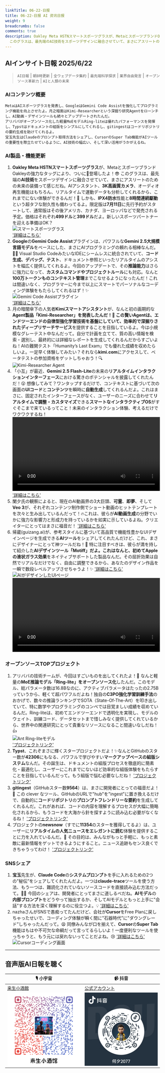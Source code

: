 ```yaml
---
linkTitle: 06-22-日报
title: 06-22-日报 AI 资讯日报
weight: 9
breadcrumbs: false
comments: true
description: Oakley Meta HSTNスマートスポーツグラスが、MetaとスポーツブランドOakleyの強力なタッグにより、ついに🎉登場したよ！😎
  このグラスは、最先端のAI技術をスポーツデザインに融合させていて、まさにアスリートのための未来の装備って感じだね。AIアシスタント、3K高画質カメラ、オーディオ再生機能はも.
---
```

## AIインサイト日報 2025/6/22

> `AI日報` | `朝8時更新` | `全ウェブデータ集約` | `最先端科学探求` | `業界自由発言` | `オープンソース革新力` | `AIと人類の未来`

### **AIコンテンツ概要**

```
MetaはAIスポーツグラスを発表し、GoogleはGemini Code Assistを強化してプログラミング機能を向上させたよ。月之暗面はKimi-Researcherという深掘り研究Agentをローンチし、AI動画・デザインツールも続々とアップデートされたんだ。
アリババがオープンソース化した軽量MoEモデルRing-liteは優れたパフォーマンスを発揮し、Typstはドキュメントの組版をシンプルにしてくれるし、gitingestはコードリポジトリの要約生成を助けてくれるよ。
宝玉先生はClaudeのプロンプト取得方法をシェアし、CursorのSuper Tab機能がAIツールの重要性を際立たせているように、AI技術の幅広い、そして深い活用がうかがえるね。
```

### **AI製品・機能更新**
1.  **Oakley Meta HSTNスマートスポーツグラス**が、MetaとスポーツブランドOakleyの強力なタッグにより、ついに🎉登場したよ！😎 このグラスは、最先端の**AI技術**をスポーツデザインに融合させていて、まさにアスリートのための未来の装備って感じだね。AIアシスタント、**3K高画質カメラ**、オーディオ再生機能はもちろん、リアルタイムで運動データも分析してくれるから、これまでにない体験ができるんだ！🚀 しかも、**IPX4防水**性能と**8時間連続駆動**という超タフな耐久性も備わってるよ。限定版は**7月11日**に先行予約がスタートして、通常版はその後アメリカ、カナダ、ヨーロッパなどで発売される予定。価格はそれぞれ**499ドル**と**399ドル**だよ。新しいスポーツパートナーを迎える準備はOK？
    <br/> ![スマートスポーツグラス](https://raw.githubusercontent.com/justlovemaki/imagehub/refs/heads/main/images/2025/07/news_01k0257fdseykthgcrjab3kmch.avif) <br/> ['詳細はこちら'](https://www.meta.com/ai-glasses/oakley-meta-hstn/)
2.  **Google**の**Gemini Code Assist**プラグインは、パワフルな**Gemini 2.5大規模言語モデル**をベースにした、まさにAIプログラミングの頼れる相棒なんだ。👨‍💻 Visual Studio CodeみたいなIDEにシームレスに統合されていて、**コード生成、デバッグ、テスト**、ドキュメント参照といったリアルタイムのアシストを幅広く提供してくれるよ。今回のアップデートで、その**推論能力**はさらに強力になって、**カスタムコマンドやプロジェクトルール**にも対応。なんと**100万トークンものコンテキスト管理**までこなせるようになったんだ！これは間違いなく、プログラマーに今まで以上にスマートでパーソナルなコーディング体験をもたらしてくれるはず！✨
    <br/> ![Gemini Code Assistプラグイン](https://raw.githubusercontent.com/justlovemaki/imagehub/refs/heads/main/images/2025/07/news_01k0244ejxe5gaf24enezewtam.avif) <br/> ['詳細はこちら'](https://codeassist.google/)
3.  月の暗闇傘下の人気者**Kimiスマートアシスタント**が、なんと初の画期的な**Agent製品「Kimi-Researcher」**を発表したんだ！🤩 この賢いAgentは、**エンドツーエンドの自律型強化学習**技術を基盤にしていて、効率的で深掘りされた**ディープリサーチサービス**を提供することを目指しているよ。今は小規模なグレーテスト中なんだって。自分で計画を立てて、質の高い情報を検索・選別し、最終的には詳細なレポートを生成してくれるんだからすごいよね！AIの難関テスト「Humanity’s Last Exam」でも優れた成績を収めたらしいよ。一足早く体験してみたい？それなら**kimi.com**にアクセスして、ベータテストの参加資格をゲットしちゃおう！🔍
    <br/> ![Kimi-Researcher Agent](https://raw.githubusercontent.com/justlovemaki/imagehub/refs/heads/main/images/2025/07/news_01k0244jjae7ys6yxq7s4sz1j4.avif) <br/>
4.  「小互」が最近、**Gemini 2.5 Flash-Lite**の未来の**リアルタイムインタラクションインターフェース**における驚きのポテンシャルを披露してくれたんだ！😮 想像してみて？ワンタップするだけで、コンテキストに基づいて次の画面の**UIコード**と**コンテンツ**を瞬時に**自動生成**してくれるんだよ。これはまさに、固定されたインターフェースがなく、ユーザーのニーズに合わせて**リアルタイムで調整・カスタマイズ**できる**スマートなインタラクティブOS**がすぐそこまで来ているってこと！未来のインタラクション体験、考えるだけでワクワクするね！
    <video src="https://raw.githubusercontent.com/justlovemaki/imagehub/refs/heads/main/images/2025/07/news_01k0244wd4e9w8k0kk2vaazfsn.mp4" controls="controls" width="100%"></video>
    ['詳細はこちら'](https://x.com/imxiaohu/status/1936371465697599647)
5.  闌夕氏の観察によると、現在のAI動画界の3大巨頭、**可霊**、**即夢**、そして**Veo 3**が、それぞれコンテンツ制作側でショート動画のヒットテンプレートを次々と生み出しているんだって！🔥これは、彼らが**AI動画生成**の分野でいかに強力な影響力と形成力を持っているかを如実に示しているよね。クリエイターにとってはまさに福音だ！
    ['詳細はこちら'](https://m.okjike.com/originalPosts/6856755331a37b0fa13aafbc)
6.  帰蔵(guizang.ai)が、参考スタイルに基づいて高品質で機能性豊かなUIデザインページを生成できる**AIツール**をシェアしてくれたんだけど、これ、まさにデザイナーにとって神ツールだね！🎨 特に注目すべきは、彼らが満を持して紹介した**AIデザインツール「Motiff」**だよ。これはなんと、初めて**Appleの液状ガラス効果**をネイティブサポートした製品なんだ。その屈折効果は自然でリアルなだけでなく、自由に調整できるから、あなたのデザイン作品を一瞬で数段レベルアップさせちゃうよ！✨
    ['詳細はこちら'](https://x.com/op7418/status/1936333064927690903)
    <br/> ![AIがデザインしたUIページ](https://raw.githubusercontent.com/justlovemaki/imagehub/refs/heads/main/images/2025/07/news_01k0257j7eekybxxw8s9xm0m17.avif) <br/>
    <video src="https://raw.githubusercontent.com/justlovemaki/imagehub/refs/heads/main/images/2025/07/news_01k0245jngf1kvcqrvetybgbz4.mp4" controls="controls" width="100%"></video>

### **オープンソースTOPプロジェクト**
1.  アリババの技術チームが、今回はすごいものを出してくれたよ！🚀 なんと軽量の**MoE推論モデル「Ring-lite」をオープンソース化**したんだ。このモデル、総パラメータ数は16.8Bなのに、アクティブパラメータはたったの2.75Bっていうから、軽くて超パワフルだよね！独自の**C3PO強化学習訓練手法**のおかげで、数々の推論ランキングでSOTA（State-Of-The-Art）を叩き出していて、特に数学やプログラミングのコンペでは目覚ましい成績を収めているんだ。Ring-liteは、初めてエンドツーエンドで透明化を実現し、モデルのウェイト、訓練コード、データセットまで惜しみなく提供してくれているから、世界中の関連研究にとって貴重なリソースになること間違いなしだね！👍
    <br/> ![Ant Ring-liteモデル](https://raw.githubusercontent.com/justlovemaki/imagehub/refs/heads/main/images/2025/07/news_01k0245rraf5wbwcg8rebe60wm.avif) <br/> ['プロジェクトリンク'](https://github.com/inclusionAI/Ring)
2.  **Typst**、これぞまさに輝くスタープロジェクトだよ！✨なんとGitHubのスター数が**42306**にもなる、パワフルで学びやすい**マークアップベースの組版システム**なんだ。その誕生は、ドキュメントの組版プロセスを徹底的に簡素化・最適化し、ユーザーにこれまでにないほど効率的な組版体験をもたらすことを目指しているんだって。もう組版で悩む必要なしだね！
    ['プロジェクトリンク'](https://github.com/typst/typst)
3.  **gitingest**（GitHubスター数**9564**）は、まさに開発者にとっての福音だよ！🎉 この clever なツール、GitHubのURLで"hub"を"ingest"に置き換えるだけで、自動的に**コードリポジトリ**の**プロンプトフレンドリーな要約**を生成してくれるんだ。これがあれば、コードの内容を理解するプロセスが大幅に簡略化されるから、もうコードを大海から針を探すように読み込む必要がなくなるね！
    ['プロジェクトリンク'](https://github.com/cyclotruc/gitingest)
4.  プロジェクトの**newsnow**（すでに**11354**のスターを獲得してるよ）は、ユーザーに**リアルタイムの人気ニュースをエレガントに読む**体験を提供することに力を入れているんだ。📖 その目的は、みんながもっと手軽に、もっと素敵に最新情報をゲットできるようにすること。ニュース追跡もセンス良くできちゃうってわけ！
    ['プロジェクトリンク'](https://github.com/ourongxing/newsnow)

### **SNSシェア**
1.  **宝玉**先生が、**Claude Code**の**システムプロンプト**を手に入れるための2つの"秘伝”をシェアしてくれたんだよ。一つは**claude-trace**ツールを使う方法、もう一つは、難読化されていないソースコードを直接読み込む方法だって。👨‍💻 今回のシェアは、開発者にとってまさに道しるべだね。**AIモデル**の**内部プロンプト**をどうやって抽出するか、そしてAIモデルともっと上手に"会話”する方法を深く理解するのに役立つよ。💡
    ['詳細はこちら'](https://x.com/dotey/status/1936422285084123434)
2.  nazhaさんがSNSで愚痴ってたんだけど、会社が**Cursor**をFree Planに戻しちゃったせいで、コーディング体験が瞬く間に"石器時代”に"ダウングレード”しちゃったんだって。😫 同僚みんなが口を揃えて、**Cursor**の**Super Tab**機能はもはや不可欠な命綱だって言ってるらしいよ！一度便利なツールを使っちゃうと、もう元には戻れないってことだよね。😢
    ['詳細はこちら'](https://x.com/xiaokedada/status/1936255604940849576)
    <br/> ![Cursorコーディング画面](https://raw.githubusercontent.com/justlovemaki/imagehub/refs/heads/main/images/2025/07/news_01k0245v7sf83sn5skvz1rz4xh.avif) <br/>

---

## **音声版AI日報を聴く**

| 🎙️ **小宇宙** | 📹 **抖音** |
| --- | --- |
| [来生小酒館](https://www.xiaoyuzhoufm.com/podcast/683c62b7c1ca9cf575a5030e) | [公式アカウント](https://www.douyin.com/user/MS4wLjABAAAAwpwqPQlu38sO38VyWgw9ZjDEnN4bMR5j8x111UxpseHR9DpB6-CveI5KRXOWuFwG) |
| ![小酒館](https://raw.githubusercontent.com/justlovemaki/imagehub/refs/heads/main/logo/f959f7984e9163fc50d3941d79a7f262.md.png) | ![情報ステーション](https://raw.githubusercontent.com/justlovemaki/imagehub/refs/heads/main/logo/7fc30805eeb831e1e2baa3a240683ca3.md.png) |